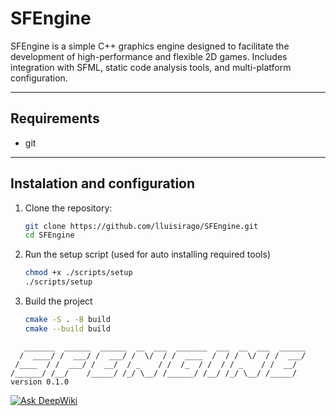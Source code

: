 # SFEngine

SFEngine is a simple C++ graphics engine designed to facilitate the development of high-performance and flexible 2D games. Includes integration with SFML, static code analysis tools, and multi-platform configuration.

---

## Requirements

- git

---

## Instalation and configuration

1. Clone the repository:
    ```bash
    git clone https://github.com/lluisirago/SFEngine.git
    cd SFEngine
    ```
2. Run the setup script (used for auto installing required tools)
    ```bash
    chmod +x ./scripts/setup
    ./scripts/setup
    ```
3. Build the project
    ```bash
    cmake -S . -B build
    cmake --build build
    ```


```
   _______  ______  ______  __  ___  _______  ___  __  ___  ______
  /  ____/ /  ___/ /  ___/ /  \/  / /  ____  /  / /  \/  / /  ___/
 /____  / /  ___/ /  __/  / _    / /  /_  / /  / / _    / /  __/  
/______/ /__/    /_____/ /_/ \__/ /______/ /__/ /_/ \__/ /_____/  version 0.1.0
```

[![Ask DeepWiki](https://deepwiki.com/badge.svg)](https://deepwiki.com/lluisirago/SFEngine)